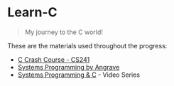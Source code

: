 # Learn-C
> My journey to the C world!

These are the materials used throughout the progress:
  * [C Crash Course - CS241](http://cs241.cs.illinois.edu/coursebook/Introc)
  * [Systems Programming by Angrave](https://github.com/angrave/SystemProgramming/wiki)
  * [Systems Programming & C](https://cs-education.github.io/sys/#/lessons) - Video Series
